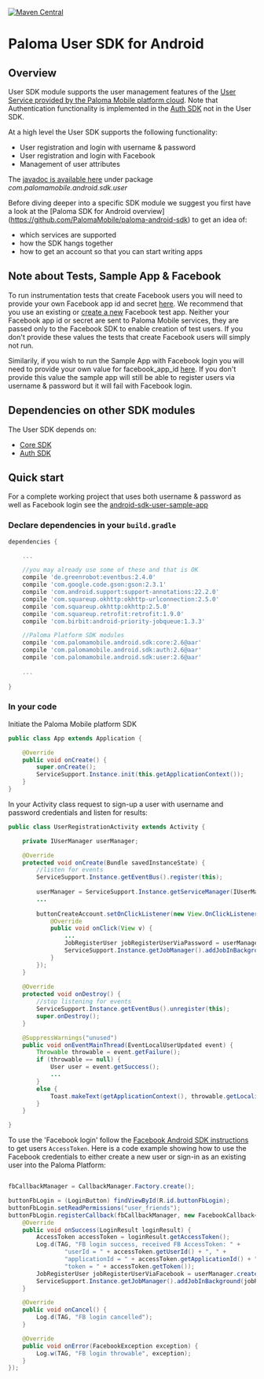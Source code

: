 [![Maven Central](https://maven-badges.herokuapp.com/maven-central/com.palomamobile.android.sdk/user/badge.svg)](https://maven-badges.herokuapp.com/maven-central/com.palomamobile.android.sdk/user)

# Paloma User SDK for Android

## Overview
User SDK module supports the user management features of the [User Service provided by the Paloma Mobile platform cloud](http://54.251.112.144/docs/user-service/index.html#_service_description). 
Note that Authentication functionality is implemented in the [Auth SDK](../palomamobile-android-sdk-auth)
not in the User SDK.

At a high level the User SDK supports the following functionality:

* User registration and login with username & password
* User registration and login with Facebook
* Management of user attributes

The [javadoc is available here](http://palomamobile.github.io/paloma-android-sdk/docs/index.html) under package _com.palomamobile.android.sdk.user_

Before diving deeper into a specific SDK module we suggest you first have a look at the [Paloma SDK for Android overview]
 (https://github.com/PalomaMobile/paloma-android-sdk) to get an idea of:

* which services are supported
* how the SDK hangs together
* how to get an account so that you can start writing apps

## Note about Tests, Sample App & Facebook
To run instrumentation tests that create Facebook users you will need to provide your own Facebook app id and secret [here](./android-sdk-user-library/src/androidTest/res/values/strings.xml).
We recommend that you use an existing or [create a new](https://developers.facebook.com/quickstarts/?platform=android) Facebook test app.
Neither your Facebook app id or secret are sent to Paloma Mobile services, they are passed only to the Facebook SDK to enable
creation of test users. If you don't provide these values the tests that create Facebook users will simply not run.

Similarily, if you wish to run the Sample App with Facebook login you will need to provide your own value 
for facebook_app_id [here](./android-sdk-user-sample-app/src/main/res/values/strings.xml). If you don't provide this 
value the sample app will still be able to register users via username & password but it will fail with Facebook login.  

## Dependencies on other SDK modules
The User SDK depends on:

* [Core SDK](../palomamobile-android-sdk-core)
* [Auth SDK](../palomamobile-android-sdk-auth)


## Quick start

For a complete working project that uses both username & password as well as Facebook login see the [android-sdk-user-sample-app](../palomamobile-android-sdk-user/android-sdk-user-sample-app)

### Declare dependencies in your `build.gradle`

```groovy
dependencies {

    ...

    //you may already use some of these and that is OK
    compile 'de.greenrobot:eventbus:2.4.0'
    compile 'com.google.code.gson:gson:2.3.1'
    compile 'com.android.support:support-annotations:22.2.0'
    compile 'com.squareup.okhttp:okhttp-urlconnection:2.5.0'
    compile 'com.squareup.okhttp:okhttp:2.5.0'
    compile 'com.squareup.retrofit:retrofit:1.9.0'
    compile 'com.birbit:android-priority-jobqueue:1.3.3'

    //Paloma Platform SDK modules
    compile 'com.palomamobile.android.sdk:core:2.6@aar'
    compile 'com.palomamobile.android.sdk:auth:2.6@aar'
    compile 'com.palomamobile.android.sdk:user:2.6@aar'
    
    ...
    
}
```

### In your code

Initiate the Paloma Mobile platform SDK

```java
public class App extends Application {

    @Override
    public void onCreate() {
        super.onCreate();
        ServiceSupport.Instance.init(this.getApplicationContext());
    }
}

```

In your Activity class request to sign-up a user with username and password credentials and listen for results:

```java
public class UserRegistrationActivity extends Activity {

    private IUserManager userManager;

    @Override
    protected void onCreate(Bundle savedInstanceState) {
        //listen for events
        ServiceSupport.Instance.getEventBus().register(this);
        
        userManager = ServiceSupport.Instance.getServiceManager(IUserManager.class);
        ...
        
        buttonCreateAccount.setOnClickListener(new View.OnClickListener() {
            @Override
            public void onClick(View v) {
                ...
                JobRegisterUser jobRegisterUserViaPassword = userManager.createJobRegisterUserViaPassword(userName, password);
                ServiceSupport.Instance.getJobManager().addJobInBackground(jobRegisterUserViaPassword);
            }
        });
    }
    
    @Override
    protected void onDestroy() {
        //stop listening for events
        ServiceSupport.Instance.getEventBus().unregister(this);
        super.onDestroy();
    }

    @SuppressWarnings("unused")
    public void onEventMainThread(EventLocalUserUpdated event) {
        Throwable throwable = event.getFailure();
        if (throwable == null) {
            User user = event.getSuccess();
            ...
        }
        else {
            Toast.makeText(getApplicationContext(), throwable.getLocalizedMessage(), Toast.LENGTH_SHORT).show();
        }
    }

}
```

To use the 'Facebook login' follow the [Facebook Android SDK instructions](https://developers.facebook.com/docs/facebook-login/android) 
to get users `AccessToken`. Here is a code example showing how to use the Facebook credentials to either create a new 
user or sign-in as an existing user into the Paloma Platform:
 
```java

fbCallbackManager = CallbackManager.Factory.create();

buttonFbLogin = (LoginButton) findViewById(R.id.buttonFbLogin);
buttonFbLogin.setReadPermissions("user_friends");
buttonFbLogin.registerCallback(fbCallbackManager, new FacebookCallback<LoginResult>() {
    @Override
    public void onSuccess(LoginResult loginResult) {
        AccessToken accessToken = loginResult.getAccessToken();
        Log.d(TAG, "FB login success, received FB AccessToken: " +
                "userId = " + accessToken.getUserId() + ", " +
                "applicationId = " + accessToken.getApplicationId() + ", " +
                "token = " + accessToken.getToken());
        JobRegisterUser jobRegisterUserViaFacebook = userManager.createJobRegisterUserViaFacebook(accessToken.getUserId(), accessToken.getToken());
        ServiceSupport.Instance.getJobManager().addJobInBackground(jobRegisterUserViaFacebook);
    }

    @Override
    public void onCancel() {
        Log.d(TAG, "FB login cancelled");
    }

    @Override
    public void onError(FacebookException exception) {
        Log.w(TAG, "FB login throwable", exception);
    }
});
```     
